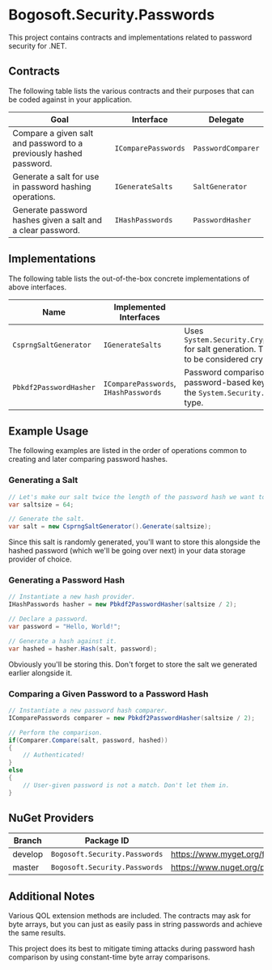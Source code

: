 # Bogosoft.Security.Passwords
This project contains contracts and implementations related to password security for .NET.

## Contracts

The following table lists the various contracts and their purposes that can be coded against in your application.

|Goal|Interface|Delegate|
|---|---|---|
|Compare a given salt and password to a previously hashed password.|`IComparePasswords`|`PasswordComparer`|
|Generate a salt for use in password hashing operations.|`IGenerateSalts`|`SaltGenerator`|
|Generate password hashes given a salt and a clear password.|`IHashPasswords`|`PasswordHasher`|

## Implementations

The following table lists the out-of-the-box concrete implementations of above interfaces.

|Name|Implemented Interfaces|Notes|
|---|---|---|
|`CsprngSaltGenerator`|`IGenerateSalts`|Uses `System.Security.Cryptography.RNGCryptoServiceProvider` for salt generation. The resulting salt is random enough to be considered cryptographically secure.|
|`Pbkdf2PasswordHasher`|`IComparePasswords`, `IHashPasswords`|Password comparison and hashing strategy using the password-based key derivation functionality provided by the `System.Security.Cryptography.Rfc2898DeriveBytes` type.|


## Example Usage

The following examples are listed in the order of operations common to creating and later comparing password hashes.

### Generating a Salt

```csharp
// Let's make our salt twice the length of the password hash we want to end up with, which is 32.
var saltsize = 64;

// Generate the salt.
var salt = new CsprngSaltGenerator().Generate(saltsize);
```

Since this salt is randomly generated, you'll want to store this alongside the hashed password (which we'll be going over next) in your data storage provider of choice.

### Generating a Password Hash

```csharp
// Instantiate a new hash provider.
IHashPasswords hasher = new Pbkdf2PasswordHasher(saltsize / 2);

// Declare a password.
var password = "Hello, World!";

// Generate a hash against it.
var hashed = hasher.Hash(salt, password);
```

Obviously you'll be storing this. Don't forget to store the salt we generated earlier alongside it.

### Comparing a Given Password to a Password Hash

```csharp
// Instantiate a new password hash comparer.
IComparePasswords comparer = new Pbkdf2PasswordHasher(saltsize / 2);

// Perform the comparison.
if(Comparer.Compare(salt, password, hashed))
{
    // Authenticated!
}
else
{
    // User-given password is not a match. Don't let them in.
}
```

## NuGet Providers

|Branch|Package ID|Feed URL|
|---|---|---|
|develop|`Bogosoft.Security.Passwords`|https://www.myget.org/feed/bogolib/package/nuget/Bogosoft.Security.Passwords|
|master|`Bogosoft.Security.Passwords`|https://www.nuget.org/packages/Bogosoft.Security.Passwords/|

## Additional Notes

Various QOL extension methods are included. The contracts may ask for byte arrays, but you can just as easily pass in string passwords and achieve the same results.

This project does its best to mitigate timing attacks during password hash comparison by using constant-time byte array comparisons.
